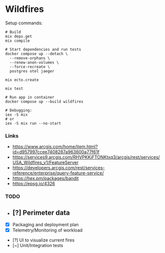 # Wildfires

Setup commands:
```
# Build
mix deps.get
mix compile

# Start dependencies and run tests
docker compose up --detach \
  --remove-orphans \
  --renew-anon-volumes \
  --force-recreate \
  postgres otel jaeger

mix ecto.create 

mix test

# Run app in container
docker compose up --build wildfires

# Debugging:
iex -S mix
# or
iex -S mix run --no-start
```

### Links

- https://www.arcgis.com/home/item.html?id=d957997ccee7408287a963600a77f61f
- https://services9.arcgis.com/RHVPKKiFTONKtxq3/arcgis/rest/services/USA_Wildfires_v1/FeatureServer
- https://developers.arcgis.com/rest/services-reference/enterprise/query-feature-service/
- https://hex.pm/packages/bandit
- https://epsg.io/4326

### TODO

- [?] Perimeter data
  - 
- [X] Packaging and deployment plan
- [X] Telemetry/Monitoring of workload
- [?] UI to visualize current fires
- [~] Unit/Integration tests
